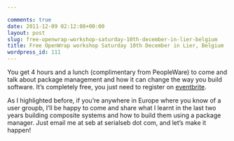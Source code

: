 ```yaml
---

comments: true
date: 2011-12-09 02:12:08+00:00
layout: post
slug: free-openwrap-workshop-saturday-10th-december-in-lier-belgium
title: Free OpenWrap workshop Saturday 10th December in Lier, Belgium
wordpress_id: 111
---
```


You get 4 hours and a lunch (complimentary from PeopleWare) to come and talk about package management and how it can change the way you build software. It’s completely free, you just need to register on [eventbrite](http://www.eventbrite.com/event/2561950864).

As I highlighted before, if you’re anywhere in Europe where you know of a user groupb, I’ll be happy to come and share what I learnt in the last two years building composite systems and how to build them using a package manager. Just email me at seb at serialseb dot com, and let’s make it happen!
